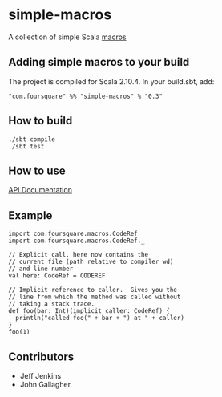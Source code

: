 # simple-macros #
A collection of simple Scala [macros](http://docs.scala-lang.org/overviews/macros/overview.html)

## Adding simple macros to your build ##
The project is compiled for Scala 2.10.4. In your build.sbt, add:

    "com.foursquare" %% "simple-macros" % "0.3"


## How to build ##
    ./sbt compile
    ./sbt test

## How to use ##
[API Documentation](http://foursquare.github.io/simple-macros/api)

## Example ##
    import com.foursquare.macros.CodeRef
    import com.foursquare.macros.CodeRef._

    // Explicit call. here now contains the
    // current file (path relative to compiler wd)
    // and line number
    val here: CodeRef = CODEREF

    // Implicit reference to caller.  Gives you the
    // line from which the method was called without
    // taking a stack trace.
    def foo(bar: Int)(implicit caller: CodeRef) {
      println("called foo(" + bar + ") at " + caller)
    }
    foo(1)


## Contributors ##
- Jeff Jenkins
- John Gallagher

